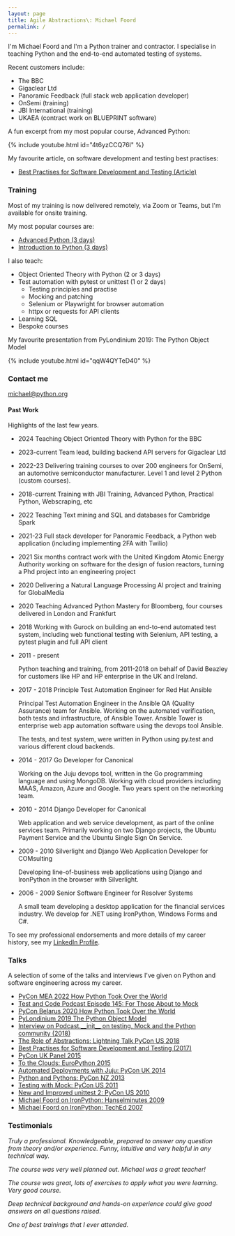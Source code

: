 ```yaml
---
layout: page
title: Agile Abstractions\: Michael Foord
permalink: /
---
```


I'm Michael Foord and I'm a Python trainer and contractor. I specialise in
teaching Python and the end-to-end automated testing of systems.

Recent customers include:

* The BBC
* Gigaclear Ltd
* Panoramic Feedback (full stack web application developer)
* OnSemi (training)
* JBI International (training)
* UKAEA (contract work on BLUEPRINT software)

A fun excerpt from my most popular course, Advanced Python:

{% include youtube.html id="4t6yzCCQ76I" %}

My favourite article, on software development and testing best practises:

* [Best Practises for Software Development and Testing (Article)](https://opensource.com/article/17/5/30-best-practices-software-development-and-testing)

### Training

Most of my training is now delivered remotely, via Zoom or Teams, but I'm available for onsite training.

My most popular courses are:

* [Advanced Python (3 days)](/advanced)
* [Introduction to Python (3 days)](/practical-python)

I also teach:

* Object Oriented Theory with Python (2 or 3 days)
* Test automation with pytest or unittest (1 or 2 days)
  * Testing principles and practise
  * Mocking and patching
  * Selenium or Playwright for browser automation
  * httpx or requests for API clients
* Learning SQL 
* Bespoke courses

My favourite presentation from PyLondinium 2019: The Python Object Model 

{% include youtube.html id="qqW4QYTeD40" %}

### Contact me

[michael@python.org](mailto:michael@python.org)


#### Past Work

Highlights of the last few years.

* 2024 Teaching Object Oriented Theory with Python for the BBC
* 2023-current Team lead, building backend API servers for Gigaclear Ltd
* 2022-23 Delivering training courses to over 200 engineers for OnSemi, an automotive semiconductor manufacturer. Level 1 and level 2 Python (custom courses).
* 2018-current Training with JBI Training, Advanced Python, Practical Python, Webscraping, etc
* 2022 Teaching Text mining and SQL and databases for Cambridge Spark
* 2021-23 Full stack developer for Panoramic Feedback, a Python web application (including implementing 2FA with Twilio)
* 2021 Six months contract work with the United Kingdom Atomic Energy Authority working on software for the design of fusion reactors, turning a Phd project into an engineering project
* 2020 Delivering a Natural Language Processing AI project and training for GlobalMedia
* 2020 Teaching Advanced Python Mastery for Bloomberg, four courses delivered in London and Frankfurt
* 2018 Working with Gurock on building an end-to-end automated test system, including
  web functional testing with Selenium, API testing, a pytest plugin and full API client
* 2011 - present

  Python teaching and training, from 2011-2018 on behalf of David Beazley for customers like 
  HP and HP enterprise in the UK and Ireland.

* 2017 - 2018 Principle Test Automation Engineer for Red Hat Ansible

  Principal Test Automation Engineer in the Ansible QA (Quality Assurance) team for Ansible. Working on the automated verification, both tests and infrastructure, of Ansible Tower. Ansible Tower is enterprise web app automation software using the devops tool Ansible.

  The tests, and test system, were written in Python using py.test and various different cloud backends.

* 2014 - 2017 Go Developer for Canonical

  Working on the Juju devops tool, written in the Go programming language and using MongoDB. Working with cloud providers including MAAS, Amazon, Azure and Google. Two years spent on the networking team.

* 2010 - 2014 Django Developer for Canonical

  Web application and web service development, as part of the online services team. Primarily working on two Django projects, the Ubuntu Payment Service and the Ubuntu Single Sign On Service.

* 2009 - 2010 Silverlight and Django Web Application Developer for COMsulting

  Developing line-of-business web applications using Django and IronPython in the browser with Silverlight.

* 2006 - 2009 Senior Software Engineer for Resolver Systems

  A small team developing a desktop application for the financial services industry. We develop for .NET using IronPython, Windows Forms and C#.

To see my professional endorsements and more details of my career history, see my [LinkedIn Profile](https://www.linkedin.com/in/michaelfoord/).

### Talks

A selection of some of the talks and interviews I've given on Python and software engineering across my career.

* [PyCon MEA 2022 How Python Took Over the World](https://www.youtube.com/watch?v=gv8VA1KugWk&ab_channel=GlobalDevSlam)
* [Test and Code Podcast Episode 145: For Those About to Mock](https://testandcode.com/145)
* [PyCon Belarus 2020 How Python Took Over the World](https://www.youtube.com/watch?v=EFJzsKvi8lU&t=17s&ab_channel=SPACE)
* [PyLondinium 2019 The Python Object Model](https://www.youtube.com/watch?v=qqW4QYTeD40&ab_channel=PyLondinium)
* [Interview on Podcast.\_\_init__ on testing, Mock and the Python community (2018)](https://www.podcastinit.com/michael-foord-on-testing-mock-tdd-and-the-python-community-episode-171/)
* [The Role of Abstractions: Lightning Talk PyCon US 2018](https://youtu.be/c-I0md_3fbQ?t=275)
* [Best Practises for Software Development and Testing (2017)](https://opensource.com/article/17/5/30-best-practices-software-development-and-testing)
* [PyCon UK Panel 2015](https://eventil.com/presentations/L1see4-michael-foord-the-pycon-uk-panel)
* [To the Clouds: EuroPython 2015](https://pyvideo.org/europython-2015/to-the-clouds-why-you-should-deploy-to-the-cloud-even-if-you-dont-want-to.html)
* [Automated Deployments with Juju: PyCon UK 2014](https://pyvideo.org/pycon-uk-2014/repeatable-automated-deployments-with-juju.html)
* [Python and Pythons: PyCon NZ 2013](https://www.youtube.com/watch?v=IWB_pQacuw4)
* [Testing with Mock: PyCon US 2011](https://pyvideo.org/pycon-us-2011/pycon-2011--testing-with-mock.html)
* [New and Improved unittest 2: PyCon US 2010](https://pyvideo.org/pycon-us-2010/pycon-2010--new--and--improved--coming-changes-to.html)
* [Michael Foord on IronPython: Hanselminutes 2009](https://player.fm/series/hanselminutes-fresh-talk-and-tech-for-developers/ironpython-with-michael-foord)
* [Michael Foord on IronPython: TechEd 2007](https://www.youtube.com/watch?v=aSYT52Q8Mf4)

### Testimonials

*Truly a professional. Knowledgeable, prepared to answer any question from theory and/or experience. Funny, intuitive and very helpful in any technical way.*

*The course was very well planned out. Michael was a great teacher!*

*The course was great, lots of exercises to apply what you were learning. Very good course.*

*Deep technical background and hands-on experience could give good answers on all questions raised.*

*One of best trainings that I ever attended.*

